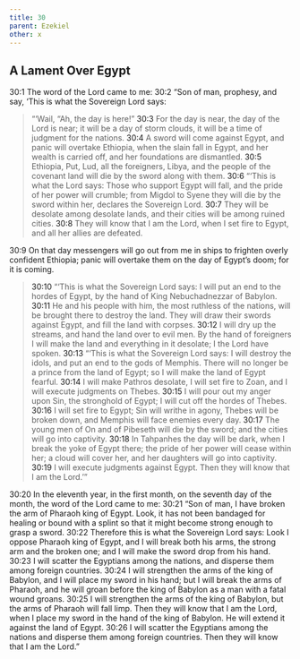 ```yaml
---
title: 30
parent: Ezekiel
other: x
---
```


## A Lament Over Egypt

<a name="30:1">30:1</a> The word of the Lord came to me: <a name="30:2">30:2</a> “Son of man, prophesy, and say, ‘This is what the Sovereign Lord says:

> “‘Wail, “Ah, the day is here!”
> <a name="30:3">30:3</a> For the day is near,
> the day of the Lord is near;
> it will be a day of storm clouds,
> it will be a time of judgment for the nations.
> <a name="30:4">30:4</a> A sword will come against Egypt,
> and panic will overtake Ethiopia,
> when the slain fall in Egypt,
> and her wealth is carried off,
> and her foundations are dismantled.
> <a name="30:5">30:5</a> Ethiopia, Put, Lud, all the foreigners, Libya, and the people of the covenant land will die by the sword along with them.
> <a name="30:6">30:6</a> “‘This is what the Lord says:
> Those who support Egypt will fall,
> and the pride of her power will crumble;
> from Migdol to Syene they will die by the sword within her,
> declares the Sovereign Lord.
> <a name="30:7">30:7</a> They will be desolate among desolate lands,
> and their cities will be among ruined cities.
> <a name="30:8">30:8</a> They will know that I am the Lord,
> when I set fire to Egypt,
> and all her allies are defeated.

<a name="30:9">30:9</a> On that day messengers will go out from me in ships to frighten overly confident Ethiopia; panic will overtake them on the day of Egypt’s doom; for it is coming.

> <a name="30:10">30:10</a> “‘This is what the Sovereign Lord says:
> I will put an end to the hordes of Egypt,
> by the hand of King Nebuchadnezzar of Babylon.
> <a name="30:11">30:11</a> He and his people with him,
> the most ruthless of the nations,
> will be brought there to destroy the land.
> They will draw their swords against Egypt,
> and fill the land with corpses.
> <a name="30:12">30:12</a> I will dry up the streams,
> and hand the land over to evil men.
> By the hand of foreigners I will make the land and everything in it desolate;
> I the Lord have spoken.
> <a name="30:13">30:13</a> “‘This is what the Sovereign Lord says:
> I will destroy the idols,
> and put an end to the gods of Memphis.
> There will no longer be a prince from the land of Egypt;
> so I will make the land of Egypt fearful.
> <a name="30:14">30:14</a> I will make Pathros desolate,
> I will set fire to Zoan,
> and I will execute judgments on Thebes.
> <a name="30:15">30:15</a> I will pour out my anger upon Sin, the stronghold of Egypt;
> I will cut off the hordes of Thebes.
> <a name="30:16">30:16</a> I will set fire to Egypt;
> Sin will writhe in agony,
> Thebes will be broken down,
> and Memphis will face enemies every day.
> <a name="30:17">30:17</a> The young men of On and of Pibeseth will die by the sword;
> and the cities will go into captivity.
> <a name="30:18">30:18</a> In Tahpanhes the day will be dark,
> when I break the yoke of Egypt there;
> the pride of her power will cease within her;
> a cloud will cover her, and her daughters will go into captivity.
> <a name="30:19">30:19</a> I will execute judgments against Egypt.
> Then they will know that I am the Lord.’”

<a name="30:20">30:20</a> In the eleventh year, in the first month, on the seventh day of the month, the word of the Lord came to me: <a name="30:21">30:21</a> “Son of man, I have broken the arm of Pharaoh king of Egypt. Look, it has not been bandaged for healing or bound with a splint so that it might become strong enough to grasp a sword. <a name="30:22">30:22</a> Therefore this is what the Sovereign Lord says: Look I oppose Pharaoh king of Egypt, and I will break both his arms, the strong arm and the broken one; and I will make the sword drop from his hand. <a name="30:23">30:23</a> I will scatter the Egyptians among the nations, and disperse them among foreign countries. <a name="30:24">30:24</a> I will strengthen the arms of the king of Babylon, and I will place my sword in his hand; but I will break the arms of Pharaoh, and he will groan before the king of Babylon as a man with a fatal wound groans. <a name="30:25">30:25</a> I will strengthen the arms of the king of Babylon, but the arms of Pharaoh will fall limp. Then they will know that I am the Lord, when I place my sword in the hand of the king of Babylon. He will extend it against the land of Egypt. <a name="30:26">30:26</a> I will scatter the Egyptians among the nations and disperse them among foreign countries. Then they will know that I am the Lord.”
